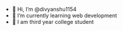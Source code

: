 - 👋 Hi, I’m @divyanshu1154
- 🌱 I’m currently learning web development
- 🏫 I am third year college student
<!-- -  👀 I’m interested in ...
- 📑 I have a knowledge of HTML, CSS and Javascript
- 💞️ I’m looking to collaborate on ...
- 📫 How to reach me ...
 -->
<!---
divyanshu1154/divyanshu1154 is a ✨ special ✨ repository because its `README.md` (this file) appears on your GitHub profile.
You can click the Preview link to take a look at your changes.
--->
